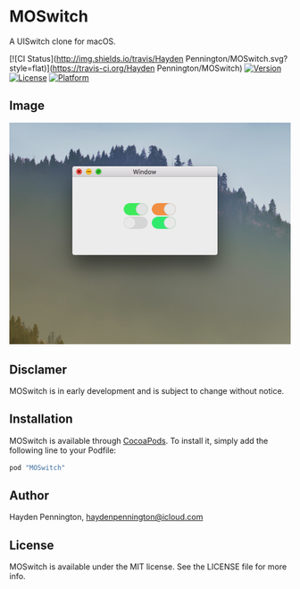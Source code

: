 # MOSwitch

A UISwitch clone for macOS.

[![CI Status](http://img.shields.io/travis/Hayden Pennington/MOSwitch.svg?style=flat)](https://travis-ci.org/Hayden Pennington/MOSwitch)
[![Version](https://img.shields.io/cocoapods/v/MOSwitch.svg?style=flat)](http://cocoapods.org/pods/MOSwitch)
[![License](https://img.shields.io/cocoapods/l/MOSwitch.svg?style=flat)](http://cocoapods.org/pods/MOSwitch)
[![Platform](https://img.shields.io/cocoapods/p/MOSwitch.svg?style=flat)](http://cocoapods.org/pods/MOSwitch)

## Image
![](./screen_shot.png)

## Disclamer
MOSwitch is in early development and is subject to change without notice.

## Installation

MOSwitch is available through [CocoaPods](http://cocoapods.org). To install
it, simply add the following line to your Podfile:

```ruby
pod "MOSwitch"
```

## Author

Hayden Pennington, haydenpennington@icloud.com

## License

MOSwitch is available under the MIT license. See the LICENSE file for more info.
